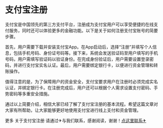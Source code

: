 # 支付宝注册

支付宝是中国领先的第三方支付平台，注册成为支付宝用户可以享受便捷的在线支付服务，同时还可以体验更多的金融功能。以下是关于如何注册支付宝账号的简要步骤。

首先，用户需要下载并安装支付宝App。在App启动后，选择“注册”并填写个人信息，包括手机号码、身份证号码等。接下来，系统会发送验证码至用户填写的手机号码，用户需填写验证码以验证身份。在完成身份验证后，用户需要设置登录密码，并进行支付宝实名认证。最后，用户需要绑定银行卡，以便进行资金管理和转账操作。

值得注意的是，为了保障用户的资金安全，支付宝要求用户在注册时必须完成实名认证，并绑定银行卡。在注册完成后，用户还可以根据个人需求设置支付密码、手势密码等多重安全措施。

通过以上简要介绍，相信大家已经了解了支付宝注册的基本流程。希望这篇文章对大家有所帮助，让大家能够更好地使用支付宝进行线上支付和资金管理。

更多 关于支付宝注册 请通过✈与我们联系，感谢阅读，谢谢！[点这里联系✈](https://t.me/jsksbsjsjp)
